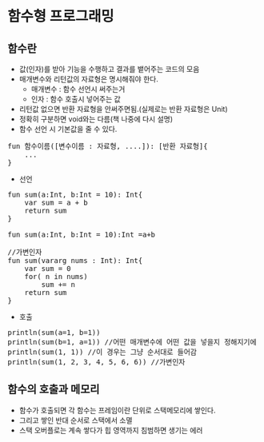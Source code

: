 함수형 프로그래밍
=======

함수란
-----
- 값(인자)를 받아 기능을 수행하고 결과를 뱉어주는 코드의 모음
- 매개변수와 리턴값의 자료형은 명시해줘야 한다.
    - 매개변수 : 함수 선언시 써주는거
    - 인자 : 함수 호출시 넣어주는 값
- 리턴값 없으면 반환 자료형을 안써주면됨.(실제로는 반환 자료형은 Unit)
- 정확히 구분하면 void와는 다름(책 나중에 다시 설명)
- 함수 선언 시 기본값을 줄 수 있다.
<pre>
fun 함수이름([변수이름 : 자료형, ....]): [반환 자료형]{
    ...
}
</pre>
- 선언
<pre>
fun sum(a:Int, b:Int = 10): Int{
    var sum = a + b
    return sum
}

fun sum(a:Int, b:Int = 10):Int =a+b

//가변인자
fun sum(vararg nums : Int): Int{
    var sum = 0
    for( n in nums)
        sum += n
    return sum
}
</pre>
- 호출
<pre>
println(sum(a=1, b=1))
println(sum(b=1, a=1)) //어떤 매개변수에 어떤 값을 넣을지 정해지기에 순서바꿔도 OK
println(sum(1, 1)) //이 경우는 그냥 순서대로 들어감
println(sum(1, 2, 3, 4, 5, 6, 6)) //가변인자
</pre>
 
함수의 호출과 메모리
-----
- 함수가 호출되면 각 함수는 프레임이란 단위로 스택메모리에 쌓인다.
- 그리고 쌓인 반대 순서로 스택에서 소멸
- 스택 오버플로는 계속 쌓다가 힙 영역까지 침범하면 생기는 에러
